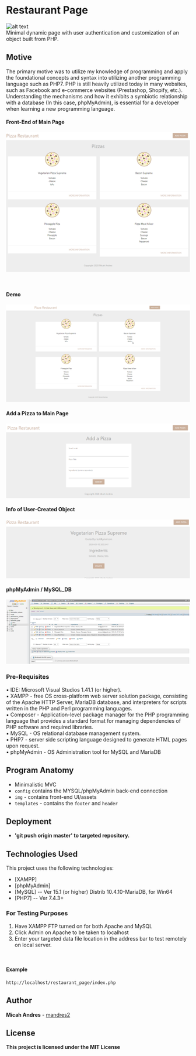 # Restaurant Page
![alt text](https://66.media.tumblr.com/2ca0778b8d160a8ba54986fd3e877bf6/tumblr_mopmca2a6C1r4mh0bo1_500.gifv)
<br>
Minimal dynamic page with user authentication and customization of an object built from PHP.

## Motive
The primary motive was to utilize my knowledge of programming and apply the foundational concepts and syntax into utilizing another programming language such as PHP7. PHP is still heavily utilized today in many websites, such as Facebook and e-commerce websites (Prestashop, Shopify, etc.). Understanding the mechanisms and how it exhibits a symbiotic relationship with a database (In this case, phpMyAdmin), is essential for a developer when learning a new programming language.

#### Front-End of Main Page

![alt text](https://github.com/mandres2/restaurant_page/blob/master/img/pizza_restaurant1.png?raw=true)

<br>


#### Demo

![alt text](https://github.com/mandres2/restaurant_page/blob/master/img/demo.gif?raw=true)


#### Add a Pizza to Main Page
![alt text](https://github.com/mandres2/restaurant_page/blob/master/img/add_pizza.png?raw=true)

#### Info of User-Created Object
![alt text](https://github.com/mandres2/restaurant_page/blob/master/img/info_created.png)

#### phpMyAdmin / MySQL_DB
![alt text](https://github.com/mandres2/restaurant_page/blob/master/img/phpMyAdmin.png?raw=true)

### Pre-Requisites

:black_small_square: IDE: Microsoft Visual Studios 1.41.1 (or higher).
<br>
:black_small_square: XAMPP - free OS cross-platform web server solution package, consisting of the Apache HTTP Server, MariaDB database, and interpreters for scripts written in the PHP and Perl programming languages.
<br>
:black_small_square: Composer - Application-level package manager for the PHP programming language that provides a standard format for managing dependencies of PHP software and required libraries.
<br>
:black_small_square: MySQL - OS relational database management system.
<br>
:black_small_square: PHP7 - server side scripting language designed to generate HTML pages upon request.
<br>
:black_small_square: phpMyAdmin - OS Administration tool for MySQL and MariaDB

## Program Anatomy
* Minimalistic MVC
* ```config``` contains the MYSQL/phpMyAdmin back-end connection
* ```img``` - contains front-end UI/assets
* ```templates``` - contains the ```footer``` and ```header```

## Deployment

* <b> 'git push origin master' to targeted repository. </b>

## Technologies Used

This project uses the following technologies:

- [XAMPP]
- [phpMyAdmin]
- [MySQL] -- Ver 15.1 (or higher) Distrib 10.4.10-MariaDB, for Win64
- [PHP7] -- Ver 7.4.3+


### For Testing Purposes

1. Have XAMPP FTP turned on for both Apache and MySQL
2. Click Admin on Apache to be taken to localhost
3. Enter your targeted data file location in the address bar to test remotely on local server.
<br>
<h4>Example</h4>

```
http://localhost/restaurant_page/index.php
```

## Author

**Micah Andres** - [mandres2](https://github.com/mandres2)

## License

<b>This project is licensed under the MIT License</b>
